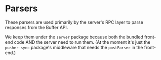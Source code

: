 # Parsers

These parsers are used primarily by the server's RPC layer to parse responses from the Buffer API.

We keep them under the `server` package because both the bundled front-end code AND the server need to run them. (At the moment it's just the `pusher-sync` package's middleware that needs the `postParser` in the front-end.)

